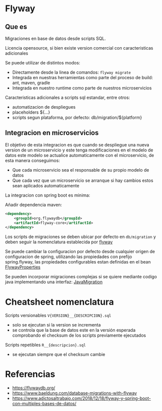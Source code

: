 # Flyway

## Que es

Migraciones en base de datos desde scripts SQL.

Licencia opensource, si bien existe version comercial con caracteristicas adicionales

Se puede utilizar de distintos modos:

* Directamente desde la linea de comandos: ``flyway migrate``
* Integrada en nuestras herramientas como parte del proceso de build: ant, maven, gradle
* Integrada en nuestro runtime como parte de nuestros microservicios

Caracteristicas adicionales a scripts sql estandar, entre otros:

* automatizacion de despliegues
* placeholders ${...}
* scripts segun plataforma, por defecto: db/migration/${platform}

## Integracion en microservicios

El objetivo de esta integracion es que cuando se despliegue una nueva version de un microservicio y este tenga modificaciones en el modelo de datos este modelo se actualice automaticamente con el microservicio, de esta manera conseguimos:

* Que cada microservicio sea el responsable de su propio modelo de datos
* Que cada vez que un microservicio se arranque si hay cambios estos sean aplicados automaticamente

La integracion con spring boot es minima:

Añadir dependencia maven:

```xml
<dependency>
    <groupId>org.flywaydb</groupId>
    <artifactId>flyway-core</artifactId>
</dependency>
```

Los scripts de migraciones se deben ubicar por defecto en ``db/migration`` y deben seguir la nomenclatura establecida por [flyway](https://flywaydb.org/documentation/migrations#naming)

Se puede cambiar la configuracion por defecto desde cualquier origen de configuracion de spring, utilizando las propiedades con prefijo spring.flyway, las propiedades configurables estan definidas en el bean [FlywayProperties](https://raw.githubusercontent.com/spring-projects/spring-boot/master/spring-boot-project/spring-boot-autoconfigure/src/main/java/org/springframework/boot/autoconfigure/flyway/FlywayProperties.java)

Se pueden incorporar migraciones complejas si se quiere mediante codigo java implementando una interfaz: [JavaMigration](https://flywaydb.org/documentation/api/javadoc/org/flywaydb/core/api/migration/JavaMigration)

# Cheatsheet nomenclatura

Scripts versionables ``V{VERSION}__{DESCRIPCION}.sql``

* solo se ejecutan si la version se incrementa  
* se controla que la base de datos este en la versión esperada comprobando el checksum de los scripts previamente ejecutados

Scripts repetibles ``R__{descripcion}.sql``

* se ejecutan siempre que el checksum cambie

# Referencias
* https://flywaydb.org/
* https://www.baeldung.com/database-migrations-with-flyway
* https://www.adictosaltrabajo.com/2018/12/18/flyway-y-spring-boot-con-multiples-bases-de-datos/
